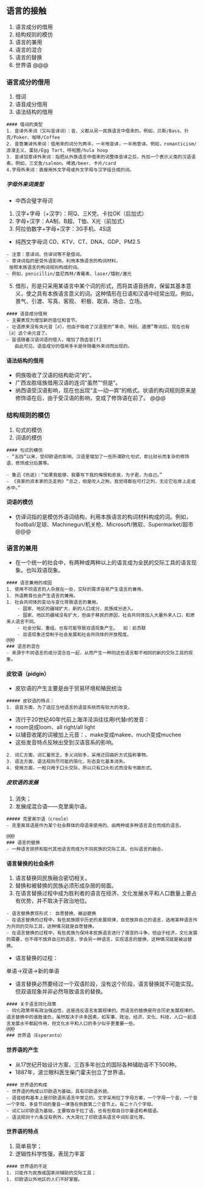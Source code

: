 ## 语言的接触
1. 语言成分的借用
1. 结构规则的模仿
1. 语言的兼用
1. 语言的混合
1. 语言的替换
1. 世界语
@@@
### 语言成分的借用
1. 借词
1. 语音成分借用
1. 语法结构的借用
~~~~
#### 借词的类型
1. 音译外来词（又叫音译词）：音、义都从另一民族语言中借来的。例如，贝斯/Bass、扑克/Poker、咖啡/Coffee
2. 音意兼译外来词：借用来的词分为两半，一半用音译，一半用意译。例如，romanticism/浪漫主义、蛋挞/Egg Tart、呼啦圈/hula hoop
3. 音译加意译外来词：指把从外族语言中借来的词整体音译之后，外加一个表示义类的汉语语素。例如，三文鱼/salmon、啤酒/beer、卡片/card
4.字母外来词：直接用外文字母或外文字母与汉字组合成的词。
~~~~
##### 字母外来词类型
- 中西合璧字母词
1. 汉字+字母（+汉字）：阿Q、三K党、卡拉OK（后加式） 
1. 字母+汉字：AA制、B超、T恤、X光（前加式）
1. 阿拉伯数字+字母+汉字：3G手机、4S店
- 纯西文字母词
CD、KTV、CT、DNA、GDP、PM2.5 
~~~~
- 注意：意译词、仿译词等不是借词。
- 意译词指的是受外语影响，利用本族语言的构词材料，
 按照本族语言的构词规则构成的词。
- 例如，penicillin/盘尼西林/青霉素、laser/镭射/激光
~~~~
5. 借形，形是只采用某语言中某个词的形式，而将其语音扬弃，保留其基本意义，使之具有本族语言意义的词。这种情形在日语和汉语中经常出现。例如，景气、引渡、写真、客观、 积极、取消、场合、立场。
~~~~
#### 语音成分借用
- 主要表现为增加新的音位和音节。
- 壮语原来没有央元音［∂］，但由于吸收了汉语里的“革命、特别、道德”等词后，现在也有［∂］这个央元音了。
- 苗语随着汉语词语的借入，增加了唇齿音[f]
   由此可见，语音成分的借用多半是伴随着外来词而出现的。
~~~~
#### 语法结构的借用
- 侗族吸收了汉语的结构助词“的”。
- 广西龙胜瑶族借用汉语的连词“虽然”“但是”。
- 纳西语受汉语影响，现在也出现“主—动—宾”的格式。状语的构词规则原来是修饰语在后，由于受汉语的影响，变成了修饰语在前了。
@@@
### 结构规则的模仿
1. 句式的模仿
1. 词语的模仿
~~~~
#### 句式的模仿
- “五四”以来，受印欧语的影响，汉语里增加了一些所谓欧化句式，即比较长而复杂的修饰语，修饰成分后置等。

- 鲁迅《伤逝》：“如果我能够，我要写下我的悔恨和悲哀，为子君，为自己。”
- 《丧家的资本家的乏走狗》“总之，倘是咬人之狗，我觉得都在可打之列，无论它在岸上走或水中。”
~~~~
#### 词语的模仿
- 仿译词指的是模仿外语词结构，利用本族语言的构词材料构成的词。例如，football/足球、Machinegun/机关枪、Microsoft/微软、Supermarket/超市
@@@
### 语言的兼用
- 在一个统一的社会中，有两种或两种以上的语言成为全民的交际工具的语言现象。也叫双语现象。
~~~~
#### 语言兼用的成因
1. 使用不同语言的人杂居在一处，交际的需求容易产生语言的兼用。
1. 外语教育也会产生语言的兼用。
1. 社会共同体的变动与变化导致语言的兼用。
	- 国家、地区的疆域扩大，新的人口成分、民族成分进入。
	- 国家、地区的疆域没有扩大，但由于移民的原因，社会共同体加入大量外来人口，和原来人语言不同。
	- 社会分裂、重组，也有可能导致双语现象产生。  如：前苏联
	- 双语现象还受制于社会发展和社会共同体的开放程度。
@@@
### 语言的混合
- 来源于不同语言的成分混合在一起，从而产生一种同这些语言都不相同的新的交际工具的现象。
~~~~
#### 皮钦语（pidgin）
- 皮钦语的产生主要是由于贸易环境和殖民统治
~~~~
##### 皮钦语的特点：
1. 语音方面，为了适应当地语言的语音系统而有较大的改变。
~~~~
- 流行于20世纪40年代前上海洋泾浜往往用l代替r的发音： 
- room说成loom、all right/all light
- 以辅音收尾的词被加上元音：、make变成makee、much变成muchee
- 这些发音特点反映出受到汉语音系的影响。
~~~~
2. 词汇方面，词汇量贫乏，多义词较多，采用迂回曲折方式指称事物。
3. 语法方面，语法规则尽可能的简化，形态变化基本消失。
4. 使用方面，一般只用于口头交际，所以只有口头形式而没有书面形式。
~~~~
##### 皮钦语的发展
1. 消失；
2. 发展成混合语——克里奥尔语。
~~~~
##### 克里奥尔语（creole）
- 克里奥耳语是作为某个社会群体的母语来使用的、由两种或多种语言混合而成的语言。

@@@
### 语言的替换
- 一种语言排挤和取代其他语言而成为不同民族的交际工具。也叫语言的融合。
~~~~
#### 语言替换的社会条件
1. 语言替换同民族融合密切相关。
1. 替换和被替换的民族必须形成杂居的局面。
1. 在语言替换过程中成为胜利者的语言在经济、文化发展水平和人口数量上要占有优势，并不取决于政治地位。
~~~~
- 语言替换表现形式： 自愿替换、被迫替换
- 在语言替换的过程中，有些民族顺乎历史的发展规律，自觉放弃自己的语言，选用某种语言作为共同的交际工具，这种情况就是自愿替换。  
- 在语言替换的过程中，有些民族为保持本民族语言进行了艰苦的斗争，但迫于经济，文化发展的需要，也不得不放弃自己的语言，学会另一种语言，实现语言的替换，这种情况就是被迫替换。 
~~~~
- 语言替换的过程：

单语→双语→新的单语

- 语言替换必然要经过一个双语阶段，没有这个阶段，语言替换就不可能实现。但双语现象并非必然导致语言的替换。
~~~~
#### 关于语言同化政策
- 同化政策带有政治强迫性，这是违反语言发展规律的。而语言的替换是符合历史发展规律的。语言替换中的谁胜谁负，虽然取决于许多因素，如军事、政治、经济、文化、科技，人口一起语言发展水平都起作用，但文化水平和人口的多少似乎更重要一些。
@@@
### 世界语（Esperanto）
~~~~ 
#### 世界语的产生
- 从17世纪开始设计方案，三百多年创立的国际各种辅助语不下500种。
- 1887年，波兰眼科医生柴门霍夫创立了世界语。
~~~~
#### 世界语的构成
- 世界语的构成以印欧语为基础，具有印欧语外貌。
- 语音结构基本上是印欧语系语言中常见的。文字采用拉丁字母方案，一个字母一个音，一个音一个字母，多音节词的重音一律落在倒数第二个音节上。有二十八个字母。
- 词汇以印欧语为基础，主要取自于拉丁语，也有些取自日尔曼语和希腊语。
- 语法规则十六条没有例外，大大简化了印欧语系语言中词形变化等。 

~~~~
#### 世界语的特点
1. 简单易学；
1. 逻辑性科学性强，表现力丰富

~~~~
#### 世界语的不足
1. 只能作为民族或国家间辅助的交际工具；
1. 印欧语以外地区的人们不好掌握。  
